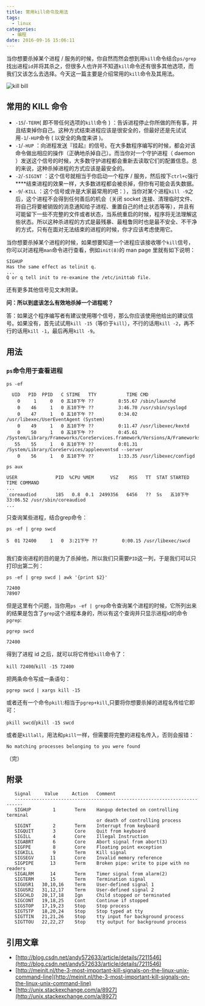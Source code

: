 ```yaml
---
title: 常用kill命令及用法
tags:
  - linux
categories:
  - 编程
date: 2016-09-16 15:06:11
---
```


当你想要杀掉某个进程 / 服务的时候，你自然而然会想到用`kill`命令结合`ps/grep`找出进程`id`并将其杀之，但很多人也许并不知道`kill`命令还有很多其他选项，而我们又该怎么去选择。今天这一篇主要是介绍常用的`kill`命令及其用法。

![kill bill](http://od3b21nvv.bkt.clouddn.com/hexoimg15f106c985499f555c97316bee98afba.png-960.jpg)

<!-- more -->

## 常用的 KILL 命令
- `-15`/`-TERM`( 即不带任何选项的`kill`命令 ) ：告诉进程停止你所做的所有事，并且结束掉你自己。这种方式结束进程应该是很安全的，但最好还是先试试用`-1`/`-HUP`命令 ( 以安全的角度来讲 )。
- `-1`/`-HUP` ：向进程发送『挂起』的信号。在大多数程序编写的时候，都会对该命令做出相应的操作（正确地杀掉自己）。而当你对一个守护进程（ daemon ）发送这个信号的时候，大多数守护进程都会重新去读取它们的配置信息。总的来说，这种杀掉进程的方式应该是最安全的。
- `-2`/`-SIGINT` ：这个信号就相当于你启动一个程序 / 服务，然后按下`ctrl+c`强行****结束进程的效果一样，大多数进程都会被杀掉，但你有可能会丢失数据。
- `-9`/`-KILL` ：这个信号或许是大家最常用的吧：），当你对某个进程`kill -9`之后，这个进程不会得到任何善后的机会（关闭 socket 连接、清理临时文件、将自己将要被销毁的消息通知给子进程、重置自己的终止状态等等），并且有可能留下一些不完整的文件或者状态，当系统重启的时候，程序将无法理解这些状态。所以这种杀进程的方式是最残暴、最粗鲁同时也是最不安全、不干净的方式，只有在面对无法结束的进程的时候，你才应该考虑使用它。


当你想要杀掉某个进程的时候，如果想要知道一个进程应该接收哪个`kill`信号，你可以对进程用`man`命令进行查看，例如`init(8)`的 man page 里就有如下说明：

```
SIGHUP
Has the same effect as telinit q.
...
Q or q tell init to re-examine the /etc/inittab file.
```

还有更多其他信号见文末附录。

**问：所以到底该怎么有效地杀掉一个进程呢？**

答：如果这个程序编写者有建议使用哪个信号，那么你应该使用他给出的建议信号。如果没有，首先试试用`kill -15`（等价于`kill`），不行的话用`kill -2`，再不行的话用`kill -1`，最后再用`kill -9`。

## 用法
### `ps`命令用于查看进程

`ps -ef`

```
  UID   PID  PPID   C STIME   TTY           TIME CMD
    0     1     0   0 五10下午 ??         8:55.67 /sbin/launchd
    0    46     1   0 五10下午 ??         3:46.70 /usr/sbin/syslogd
    0    47     1   0 五10下午 ??         0:34.02 /usr/libexec/UserEventAgent (System)
    0    49     1   0 五10下午 ??         0:11.47 /usr/libexec/kextd
    0    50     1   0 五10下午 ??         0:45.61 /System/Library/Frameworks/CoreServices.framework/Versions/A/Frameworks/FSEvents.framework/Versions/A/Support/fseventsd
   55    55     1   0 五10下午 ??         0:01.31 /System/Library/CoreServices/appleeventsd --server
    0    56     1   0 五10下午 ??         1:33.35 /usr/libexec/configd
```

`ps aux`

```
USER              PID  %CPU %MEM      VSZ    RSS   TT  STAT STARTED      TIME COMMAND
...
_coreaudiod       185   0.8  0.1  2499356   6456   ??  Ss   五10下午  33:06.52 /usr/sbin/coreaudiod
...
```

只查询某些进程，结合grep命令：

`ps -ef | grep swcd`

```
5  01 72400     1   0  3:21下午 ??         0:00.15 /usr/libexec/swcd
	
```

我们查询进程的目的是为了杀掉他，所以我们只需要`PID`这一列，于是我们可以只打印出第二列：

`ps -ef | grep swcd | awk '{print $2}'`

```
72400
78907
```

但是这里有个问题，当你用`ps -ef | grep`命令查询某个进程的时候，它所列出来的结果是包含了`grep`这个进程本身的，所以有这个查询并只显示进程id的命令`pgrep`:

`pgrep swcd`

```
72400
```

得到了进程 id 之后，就可以将它传给`kill`命令了：

`kill 72400`/`kill -15 72400`

把两条命令写成一条语句：

`pgrep swcd | xargs kill -15`

或者还有一个命令`pkill`:相当于`pgrep+kill`,只要将你想要杀掉的进程名传给它即可：

`pkill swcd`/`pkill -15 swcd`

或者是`killall`，用法和`pkill`一样，但需要将完整的进程名传入，否则会报错：

`No matching processes belonging to you were found`


（完）

## 附录
```
   Signal     Value     Action   Comment
   -------------------------------------------------------------------------
   SIGHUP        1       Term    Hangup detected on controlling terminal
                                 or death of controlling process
   SIGINT        2       Term    Interrupt from keyboard
   SIGQUIT       3       Core    Quit from keyboard
   SIGILL        4       Core    Illegal Instruction
   SIGABRT       6       Core    Abort signal from abort(3)
   SIGFPE        8       Core    Floating point exception
   SIGKILL       9       Term    Kill signal
   SIGSEGV      11       Core    Invalid memory reference
   SIGPIPE      13       Term    Broken pipe: write to pipe with no readers
   SIGALRM      14       Term    Timer signal from alarm(2)
   SIGTERM      15       Term    Termination signal
   SIGUSR1   30,10,16    Term    User-defined signal 1
   SIGUSR2   31,12,17    Term    User-defined signal 2
   SIGCHLD   20,17,18    Ign     Child stopped or terminated
   SIGCONT   19,18,25    Cont    Continue if stopped
   SIGSTOP   17,19,23    Stop    Stop process
   SIGTSTP   18,20,24    Stop    Stop typed at tty
   SIGTTIN   21,21,26    Stop    tty input for background process
   SIGTTOU   22,22,27    Stop    tty output for background process
```

## 引用文章
- [http://blog.csdn.net/andy572633/article/details/7211546](http://blog.csdn.net/andy572633/article/details/7211546)
- [http://meinit.nl/the-3-most-important-kill-signals-on-the-linux-unix-command-line](http://meinit.nl/the-3-most-important-kill-signals-on-the-linux-unix-command-line)
- [http://unix.stackexchange.com/a/8927](http://unix.stackexchange.com/a/8927)






